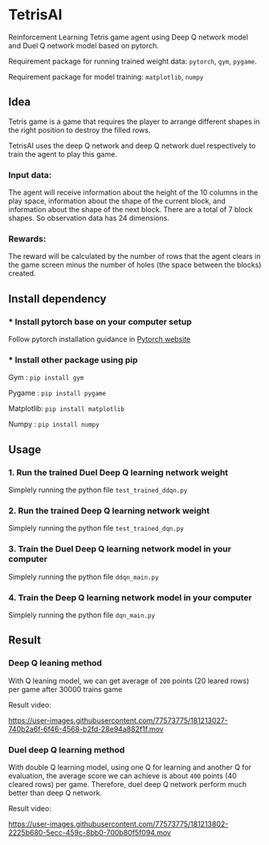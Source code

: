 # TetrisAI

Reinforcement Learning Tetris game agent using Deep Q network model and Duel Q network model based on pytorch.

Requirement package for running trained weight data: `pytorch`, `gym`, `pygame`.

Requirement package for model training: `matplotlib`, `numpy`

## Idea ##

Tetris game is a game that requires the player to arrange different shapes in the right position to destroy the filled rows.

TetrisAI uses the deep Q network and deep Q network duel respectively to train the agent to play this game.

### Input data:

The agent will receive information about the height of the 10 columns in the play space, information about the shape of the current block, and information about the shape of the next block. There are a total of 7 block shapes. So observation data has 24 dimensions.

### Rewards:

The reward will be calculated by the number of rows that the agent clears in the game screen minus the number of holes (the space between the blocks) created.

## Install dependency ##

### * Install pytorch base on your computer setup
Follow pytorch installation guidance in [Pytorch website](https://pytorch.org/get-started/locally/)

### * Install other package using pip

Gym       : `pip install gym`

Pygame    : `pip install pygame`

Matplotlib: `pip install matplotlib`

Numpy     : `pip install numpy`

## Usage ##

### 1. Run the trained Duel Deep Q learning network weight

Simplely running the python file `test_trained_ddqn.py`

### 2. Run the trained Deep Q learning network weight

Simplely running the python file `test_trained_dqn.py`

### 3. Train the Duel Deep Q learning network model in your computer

Simplely running the python file `ddqn_main.py`

### 4. Train the Deep Q learning network model in your computer

Simplely running the python file `dqn_main.py`


## Result ##

### Deep Q leaning method ###

With Q leaning model, we can get average of `200` points (20 leared rows) per game after 30000 trains game

Result video:


https://user-images.githubusercontent.com/77573775/181213027-740b2a6f-6f46-4568-b2fd-28e94a882f1f.mov



### Duel deep Q learning method ###

With double Q learning model, using one Q for learning and another Q for evaluation, the average score we can achieve is about `400` points (40 cleared rows) per game. Therefore, duel deep Q network perform much better than deep Q network. 

Result video:


https://user-images.githubusercontent.com/77573775/181213802-2225b680-5ecc-459c-8bb0-700b80f5f094.mov


